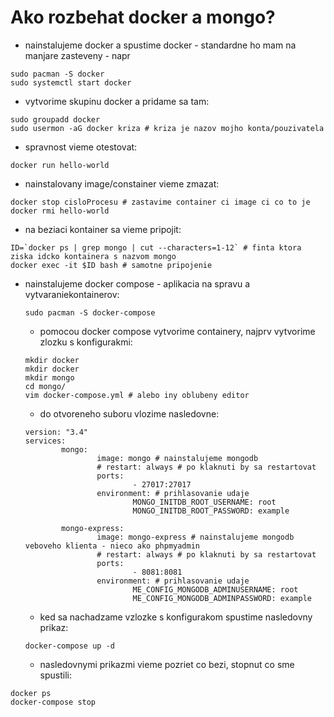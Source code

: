 # Ako rozbehat docker a mongo?

* nainstalujeme docker a spustime docker - standardne ho mam na manjare zasteveny - napr

```
sudo pacman -S docker
sudo systemctl start docker
```

* vytvorime skupinu docker a pridame sa tam:

```
sudo groupadd docker
sudo usermon -aG docker kriza # kriza je nazov mojho konta/pouzivatela
```

* spravnost vieme otestovat:

```
docker run hello-world
```

* nainstalovany image/constainer vieme zmazat:

```
docker stop cisloProcesu # zastavime container ci image ci co to je
docker rmi hello-world
```

* na beziaci kontainer sa vieme pripojit:

```
ID=`docker ps | grep mongo | cut --characters=1-12` # finta ktora ziska idcko kontainera s nazvom mongo
docker exec -it $ID bash # samotne pripojenie
```

* nainstalujeme docker compose - aplikacia na spravu a vytvaraniekontainerov:
  
  ```
  sudo pacman -S docker-compose
  ```
 
  * pomocou docker compose vytvorime containery, najprv vytvorime zlozku s konfigurakmi:

  ```
  mkdir docker
  mkdir docker
  mkdir mongo
  cd mongo/
  vim docker-compose.yml # alebo iny oblubeny editor
  ```
  
  * do otvoreneho suboru vlozime nasledovne: 
  
  ```
  version: "3.4"
  services:
          mongo:
                  image: mongo # nainstalujeme mongodb
                  # restart: always # po klaknuti by sa restartovat
                  ports:
                          - 27017:27017
                  environment: # prihlasovanie udaje
                          MONGO_INITDB_ROOT_USERNAME: root
                          MONGO_INITDB_ROOT_PASSWORD: example

          mongo-express:
                  image: mongo-express # nainstalujeme mongodb veboveho klienta - nieco ako phpmyadmin
                  # restart: always # po klaknuti by sa restartovat
                  ports:
                          - 8081:8081
                  environment: # prihlasovanie udaje
                          ME_CONFIG_MONGODB_ADMINUSERNAME: root
                          ME_CONFIG_MONGODB_ADMINPASSWORD: example

  ```

  * ked sa nachadzame vzlozke s konfigurakom spustime nasledovny prikaz:
  
  ```
  docker-compose up -d
  ```

  * nasledovnymi prikazmi vieme pozriet co bezi, stopnut co sme spustili:
  
```
docker ps
docker-compose stop
```
